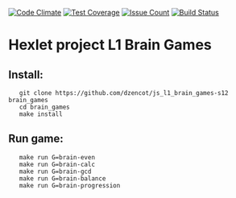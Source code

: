 [![Code
Climate](https://codeclimate.com/github/dzencot/js_l1_brain_games-s12/badges/gpa.svg)](https://codeclimate.com/github/dzencot/js_l1_brain_games-s12)
[![Test
Coverage](https://codeclimate.com/github/dzencot/js_l1_brain_games-s12/badges/coverage.svg)](https://codeclimate.com/github/dzencot/js_l1_brain_games-s12/coverage)
[![Issue
Count](https://codeclimate.com/github/dzencot/js_l1_brain_games-s12/badges/issue_count.svg)](https://codeclimate.com/github/dzencot/js_l1_brain_games-s12)
[![Build
Status](https://travis-ci.org/dzencot/js_l1_brain_games-s12.svg?branch=features)](https://travis-ci.org/dzencot/js_l1_brain_games-s12)
# Hexlet project L1 Brain Games #

## Install: ##
```
   git clone https://github.com/dzencot/js_l1_brain_games-s12 brain_games
   cd brain_games
   make install
```
## Run game: ##
```
   make run G=brain-even
   make run G=brain-calc
   make run G=brain-gcd
   make run G=brain-balance
   make run G=brain-progression
```
